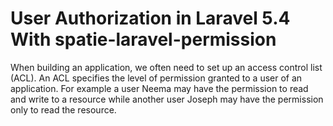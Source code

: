 # User Authorization in Laravel 5.4 With spatie-laravel-permission

When building an application, we often need to set up an access control list (ACL). An ACL specifies the level of permission granted to a user of an application. For example a user Neema may have the permission to read and write to a resource while another user Joseph may have the permission only to read the resource.